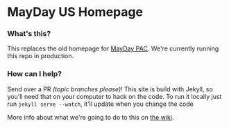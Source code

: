 MayDay US Homepage
==================

### What's this?
This replaces the old homepage for [MayDay PAC](mayday.us).
We're currently running this repo in production.

### How can I help?
Send over a PR *(topic branches please)*!
This site is build with Jekyll, so you'll need that on your computer to hack on the code.
To run it locally just run `jekyll serve --watch`, it'll update when you change the code

More info about what we're going to do to this on [the wiki](https://github.com/MayOneUS/wiki/wiki).

